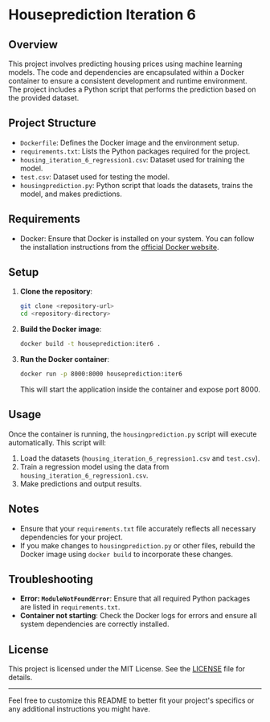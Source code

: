 # Houseprediction Iteration 6

## Overview

This project involves predicting housing prices using machine learning models. The code and dependencies are encapsulated within a Docker container to ensure a consistent development and runtime environment. The project includes a Python script that performs the prediction based on the provided dataset.

## Project Structure

- `Dockerfile`: Defines the Docker image and the environment setup.
- `requirements.txt`: Lists the Python packages required for the project.
- `housing_iteration_6_regression1.csv`: Dataset used for training the model.
- `test.csv`: Dataset used for testing the model.
- `housingprediction.py`: Python script that loads the datasets, trains the model, and makes predictions.

## Requirements

- Docker: Ensure that Docker is installed on your system. You can follow the installation instructions from the [official Docker website](https://docs.docker.com/get-docker/).

## Setup

1. **Clone the repository**:
    ```bash
    git clone <repository-url>
    cd <repository-directory>
    ```

2. **Build the Docker image**:
    ```bash
    docker build -t houseprediction:iter6 .
    ```

3. **Run the Docker container**:
    ```bash
    docker run -p 8000:8000 houseprediction:iter6
    ```

    This will start the application inside the container and expose port 8000.

## Usage

Once the container is running, the `housingprediction.py` script will execute automatically. This script will:

1. Load the datasets (`housing_iteration_6_regression1.csv` and `test.csv`).
2. Train a regression model using the data from `housing_iteration_6_regression1.csv`.
3. Make predictions and output results.

## Notes

- Ensure that your `requirements.txt` file accurately reflects all necessary dependencies for your project.
- If you make changes to `housingprediction.py` or other files, rebuild the Docker image using `docker build` to incorporate these changes.

## Troubleshooting

- **Error: `ModuleNotFoundError`**: Ensure that all required Python packages are listed in `requirements.txt`.
- **Container not starting**: Check the Docker logs for errors and ensure all system dependencies are correctly installed.

## License

This project is licensed under the MIT License. See the [LICENSE](LICENSE) file for details.

---

Feel free to customize this README to better fit your project's specifics or any additional instructions you might have.